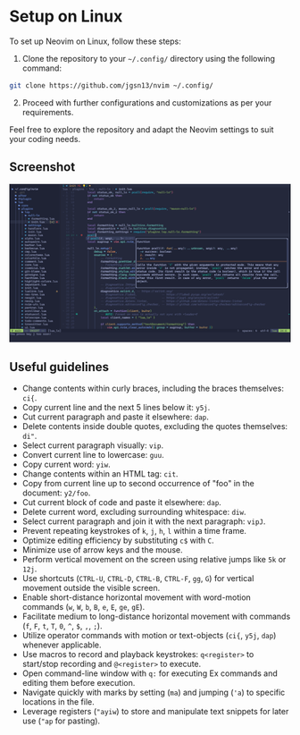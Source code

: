 # Setup on Linux

To set up Neovim on Linux, follow these steps:

1. Clone the repository to your `~/.config/` directory using the following command:
```sh
git clone https://github.com/jgsn13/nvim ~/.config/
```
2. Proceed with further configurations and customizations as per your requirements.

Feel free to explore the repository and adapt the Neovim settings to suit your coding needs.

## Screenshot
![Screenshot from null-ls configuration file](.media/screenshot.png)

## Useful guidelines

- Change contents within curly braces, including the braces themselves: `ci{`.
- Copy current line and the next 5 lines below it: `y5j`.
- Cut current paragraph and paste it elsewhere: `dap`.
- Delete contents inside double quotes, excluding the quotes themselves: `di"`.
- Select current paragraph visually: `vip`.
- Convert current line to lowercase: `guu`.
- Copy current word: `yiw`.
- Change contents within an HTML tag: `cit`.
- Copy from current line up to second occurrence of "foo" in the document: `y2/foo`.
- Cut current block of code and paste it elsewhere: `dap`.
- Delete current word, excluding surrounding whitespace: `diw`.
- Select current paragraph and join it with the next paragraph: `vipJ`.
- Prevent repeating keystrokes of `k`, `j`, `h`, `l` within a time frame.
- Optimize editing efficiency by substituting `c$` with `C`.
- Minimize use of arrow keys and the mouse.
- Perform vertical movement on the screen using relative jumps like `5k` or `12j`.
- Use shortcuts (`CTRL-U`, `CTRL-D`, `CTRL-B`, `CTRL-F`, `gg`, `G`) for vertical movement outside the visible screen.
- Enable short-distance horizontal movement with word-motion commands (`w`, `W`, `b`, `B`, `e`, `E`, `ge`, `gE`).
- Facilitate medium to long-distance horizontal movement with commands (`f`, `F`, `t`, `T`, `0`, `^`, `$`, `,`, `;`).
- Utilize operator commands with motion or text-objects (`ci{`, `y5j`, `dap`) whenever applicable.
- Use macros to record and playback keystrokes: `q<register>` to start/stop recording and `@<register>` to execute.
- Open command-line window with `q:` for executing Ex commands and editing them before execution.
- Navigate quickly with marks by setting (`ma`) and jumping (`'a`) to specific locations in the file.
- Leverage registers (`"ayiw`) to store and manipulate text snippets for later use (`"ap` for pasting).
